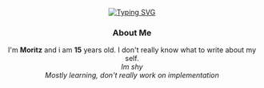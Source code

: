 <div align="center">  
  
[![Typing SVG](https://readme-typing-svg.herokuapp.com/?font=Monaco&color=%23345eeb&size=29&center=true&vCenter=true&width=900&height=135&lines=Welcome;I%27m+Moritz;I%27m+15;I%27m+from+Germany)](https://git.io/typing-svg)


### About Me
I'm **Moritz** and i am **15** years old. I don't really know what to write about my self.  
 _Im shy_  
 _Mostly learning, don't really work on implementation_
  
</div>
  
